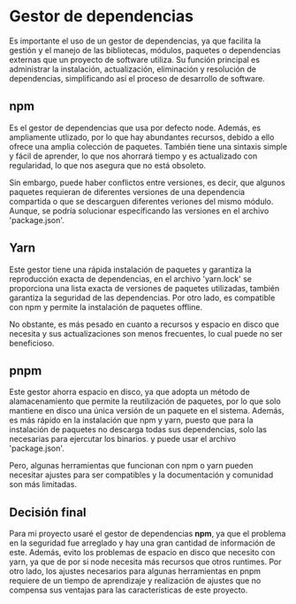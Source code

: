 # Gestor de dependencias

Es importante el uso de un gestor de dependencias, ya que facilita la gestión y el manejo de las bibliotecas, módulos, paquetes o dependencias externas que un proyecto de software utiliza. Su función principal es administrar la instalación, actualización, eliminación y resolución de dependencias, simplificando así el proceso de desarrollo de software.

## npm

Es el gestor de dependencias que usa por defecto node. Además, es ampliamente utlizado, por lo que hay abundantes recursos, debido a ello ofrece una amplia colección de paquetes. También tiene una sintaxis simple y fácil de aprender, lo que nos ahorrará tiempo y es actualizado con regularidad, lo que nos asegura que no está obsoleto.

Sin embargo, puede haber conflictos entre versiones, es decir, que algunos paquetes requieran de diferentes versiones de una dependencia compartida o que se descarguen diferentes veriones del mismo módulo. Aunque, se podría solucionar especificando las versiones en el archivo 'package.json'.


## Yarn

Este gestor tiene una rápida instalación de paquetes y garantiza la reproducción exacta de dependencias, en el archivo 'yarn.lock' se proporciona una lista exacta de versiones de paquetes utilizadas, también garantiza la seguridad de las dependencias. Por otro lado, es compatible con npm y permite la instalación de paquetes offline.

No obstante, es más pesado en cuanto a recursos y espacio en disco que necesita y sus actualizaciones son menos frecuentes, lo cual puede no ser beneficioso.


## pnpm

Este gestor ahorra espacio en disco, ya que adopta un método de alamacenamiento que permite la reutilización de paquetes, por lo que solo mantiene en disco una única versión de un paquete en el sistema. Además, es más rápido en la instalación que npm y yarn, puesto que para la instalación de paquetes no descarga todas sus dependencias, solo las necesarias para ejercutar los binarios. y puede usar el archivo 'package.json'.

Pero, algunas herramientas que funcionan con npm o yarn pueden necesitar ajustes para ser compatibles y la documentación y comunidad son más limitadas.


## Decisión final
Para mi proyecto usaré el gestor de dependencias  **npm**, ya que el problema en la seguridad fue arreglado y hay una gran cantidad de información de este. Además, evito los problemas de espacio en disco que necesito con yarn, ya que de por si node necesita más recursos que otros runtimes. Por otro lado, los ajustes necesarios para algunas herramientas en pnpm requiere de un tiempo de aprendizaje y realización de ajustes que no compensa sus ventajas para las características de este proyecto.